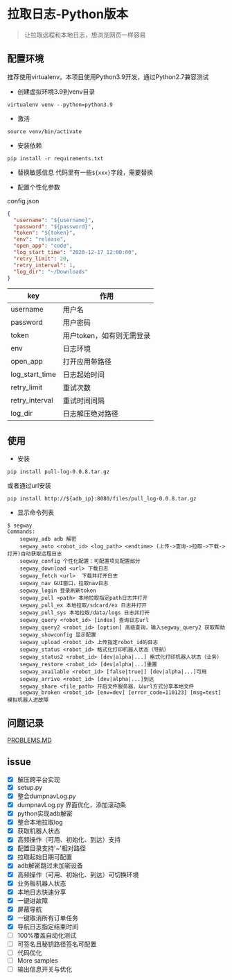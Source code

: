 # 拉取日志-Python版本

> 让拉取远程和本地日志，想浏览网页一样容易

## 配置环境

推荐使用virtualenv。本项目使用Python3.9开发，通过Python2.7兼容测试

- 创建虚拟环境3.9到venv目录

```shell
virtualenv venv --python=python3.9
```

- 激活
  
```shell
source venv/bin/activate
```

- 安装依赖

```shell
pip install -r requirements.txt
```

- 替换敏感信息
代码里有一些`${xxx}`字段，需要替换

- 配置个性化参数

config.json

```JSON
{
  "username": "${username}",
  "password": "${password}",
  "token": "${token}",
  "env": "release",
  "open_app": "code",
  "log_start_time": "2020-12-17_12:00:00",
  "retry_limit": 20,
  "retry_interval": 1,
  "log_dir": "~/Downloads"
}
```

key | 作用 |
---------|----------
username | 用户名
password | 用户密码
token | 用户token，如有则无需登录
env | 日志环境
open_app | 打开应用带路径
log_start_time | 日志起始时间
retry_limit | 重试次数
retry_interval | 重试时间间隔
log_dir | 日志解压绝对路径

## 使用

- 安装
  
```shell
pip install pull-log-0.0.8.tar.gz
```

或者通过url安装

```shell
pip install http://${adb_ip}:8080/files/pull_log-0.0.8.tar.gz
```

- 显示命令列表
  
```shell
$ segway
Commands:
    segway_adb adb 解密
    segway_auto <robot_id> <log_path> <endtime> (上传->查询->拉取->下载->打开)自动获取远程日志
    segway_config 个性化配置：可配置项见配置部分
    segway_download <url> 下载日志
    segway_fetch <url>  下载并打开日志
    segway_nav GUI窗口，拉取nav日志 
    segway_login 登录刷新token
    segway_pull <path> 本地拉取指定path日志并打开
    segway_pull_ex 本地拉取/sdcard/ex 日志并打开
    segway_pull_sys 本地拉取/data/logs 日志并打开
    segway_query <robot_id> [index] 查询日志url
    segway_query2 <robot_id> [option] 高级查询，输入segway_query2 获取帮助
    segway_showconfig 显示配置
    segway_upload <robot_id> 上传指定robot_id的日志
    segway_status <robot_id> 格式化打印机器人状态（导航）
    segway_status2 <robot_id> [dev|alpha|...] 格式化打印机器人状态（业务）
    segway_restore <robot_id> [dev|alpha|...]重置
    segway_available <robot_id> [false|true|] [dev|alpha|...]可用
    segway_arrive <robot_id> [dev|alpha|...]到达
    segway_share <file_path> 开启文件服务器，以url方式分享本地文件
    segway_broken <robot_id> [env=dev] [error_code=110123] [msg=test] 模拟机器人进故障
 ```

## 问题记录

[PROBLEMS.MD](https://github.com/laxian/shell/blob/dev/python/PROBLEMS.MD)

## issue

- [x] 解压跨平台实现
- [x] setup.py
- [x] 整合dumpnavLog.py
- [x] dumpnavLog.py 界面优化，添加滚动条
- [x] python实现adb解密
- [x] 整合本地拉取log
- [x] 获取机器人状态
- [x] 高频操作（可用、初始化、到达）支持
- [x] 配置目录支持'~'相对路径
- [x] 拉取起始日期可配置
- [x] adb解密跳过未加密设备
- [x] 高频操作（可用、初始化、到达）可切换环境
- [x] 业务板机器人状态
- [x] 本地日志快速分享
- [x] 一键进故障
- [x] 屏蔽导航
- [x] 一键取消所有订单任务
- [x] 导航日志指定结束时间
- [ ] 100%覆盖自动化测试
- [ ] 可签名且秘钥路径签名可配置
- [ ] 代码优化
- [ ] More samples
- [ ] 输出信息开关与优化
